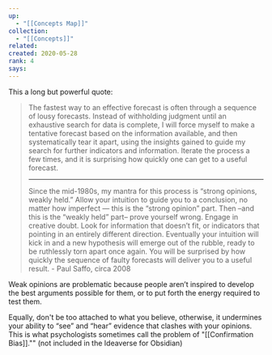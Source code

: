 ```yaml
---
up:
  - "[[Concepts Map]]"
collection:
  - "[[Concepts]]"
related: 
created: 2020-05-28
rank: 4
says:
---
```

This a long but powerful quote:

> The fastest way to an effective forecast is often through a sequence of lousy forecasts. Instead of withholding judgment until an exhaustive search for data is complete, I will force myself to make a tentative forecast based on the information available, and then systematically tear it apart, using the insights gained to guide my search for further indicators and information. Iterate the process a few times, and it is surprising how quickly one can get to a useful forecast. 
> 
> ---
> Since the mid-1980s, my mantra for this process is “strong opinions, weakly held.” Allow your intuition to guide you to a conclusion, no matter how imperfect — this is the “strong opinion” part. Then –and this is the “weakly held” part– prove yourself wrong. Engage in creative doubt. Look for information that doesn’t fit, or indicators that pointing in an entirely different direction. Eventually your intuition will kick in and a new hypothesis will emerge out of the rubble, ready to be ruthlessly torn apart once again. You will be surprised by how quickly the sequence of faulty forecasts will deliver you to a useful result. - Paul Saffo, circa 2008

Weak opinions are problematic because people aren’t inspired to develop the best arguments possible for them, or to put forth the energy required to test them. 

Equally, don't be too attached to what you believe, otherwise, it undermines your ability to “see” and “hear” evidence that clashes with your opinions. This is what psychologists sometimes call the problem of "[[Confirmation Bias]]."" (not included in the Ideaverse for Obsidian)